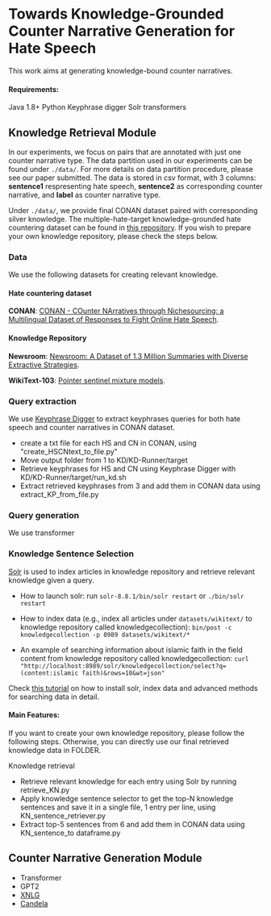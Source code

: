 Towards Knowledge-Grounded Counter Narrative Generation for Hate Speech
====================

This work aims at generating knowledge-bound counter narratives.

#### Requirements:
Java 1.8+
Python
Keyphrase digger
Solr
transformers

## Knowledge Retrieval Module

In our experiments, we focus on pairs that are annotated with just one counter narrative type. The data partition used in our experiments can be found under ```./data/```. For more details on data partition procedure, please see our paper submitted.
The data is stored in csv format, with 3 columns: __sentence1__ respresenting hate speech, __sentence2__ as corresponding counter narrative, and __label__ as counter narrative type.

Under ```./data/```, we provide final CONAN dataset paired with corresponding silver knowledge. 
The multiple-hate-target knowledge-grounded hate countering dataset can be found in [this repository](https://github.com/yilingchung/CONAN#Multi-hate-target-knowledge-grounded-hate-countering-dataset).
If you wish to prepare your own knowledge repository, please check the steps below.

### Data

We use the following datasets for creating relevant knowledge.

#### Hate countering dataset
__CONAN__: [CONAN - COunter NArratives through Nichesourcing: a Multilingual Dataset of Responses to Fight Online Hate Speech](https://github.com/marcoguerini/CONAN).

#### Knowledge Repository
__Newsroom__: [Newsroom: A Dataset of 1.3 Million Summaries with Diverse Extractive Strategies](https://lil.nlp.cornell.edu/newsroom/index.html).

__WikiText-103__: [Pointer sentinel mixture models](https://www.salesforce.com/products/einstein/ai-research/the-wikitext-dependency-language-modeling-dataset/).


### Query extraction

We use [Keyphrase Digger](https://github.com/dhfbk/KD) to extract keyphrases queries for both hate speech and counter narratives in CONAN dataset.

* create a txt file for each HS and CN in CONAN, using "create_HSCNtext_to_file.py"
* Move output folder from 1 to KD/KD-Runner/target
* Retrieve keyphrases for HS and CN using Keyphrase Digger with KD/KD-Runner/target/run_kd.sh
* Extract retrieved keyphrases from 3 and add them in CONAN data using extract_KP_from_file.py

### Query generation
We use transformer

### Knowledge Sentence Selection

[Solr](https://solr.apache.org/) is used to index articles in knowledge repository and retrieve relevant knowledge given a query. 

- How to launch solr:
	run `solr-8.8.1/bin/solr restart`
	or `./bin/solr restart`

- How to index data (e.g., index all articles under ```datasets/wikitext/``` to knowledge repository called knowledgecollection):
    `bin/post -c knowledgecollection -p 8989 datasets/wikitext/*`

- An example of searching information about islamic faith in the field content from knowledge repository called knowledgecollection:
    `curl "http://localhost:8989/solr/knowledgecollection/select?q=(content:islamic faith)&rows=10&wt=json"`

Check [this tutorial](https://solr.apache.org/guide/8_10/solr-tutorial.html) on how to install solr, index data and advanced methods for searching data in detail.

#### Main Features:

If you want to create your own knowledge repository, please follow the following steps. 
Otherwise, you can directly use our final retrieved knowledge data in FOLDER.
  
Knowledge retrieval 
* Retrieve relevant knowledge for each entry using Solr by running retrieve_KN.py
* Apply knowledge sentence selector to get the top-N knowledge sentences and save it in a single file, 1 entry per line, using KN_sentence_retriever.py
* Extract top-5 sentences from 6 and add them in CONAN data using KN_sentence_to dataframe.py

## Counter Narrative Generation Module
* Transformer
* GPT2
* [XNLG](https://github.com/CZWin32768/XNLG) 
* [Candela](https://github.com/XinyuHua/arggen-candela)

